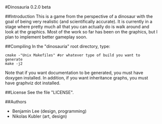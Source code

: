 #Dinosauria 0.2.0 beta

##Introduction
This is a game from the perspective of a dinosaur with the goal of being very realistic (and scientifically accurate). It is currently in a stage where pretty much all that you can actually do is walk around and look 
at the graphics. Most of the work so far has been on the graphics, but I plan to implement better gameplay soon.

##Compiling
In the "dinosauria" root directory, type:
```
cmake -"Unix Makefiles" #or whatever type of build you want to generate
make -j2
```
Note that if you want documentation to be generated, you must have doxygen installed. In addition, if you want inheritance graphs, you must have graphviz dot installed.
  
##License
See the file "LICENSE".
  
##Authors
 - Benjamin Lee (design, programming)
 - Nikolas Kubler (art, design)
